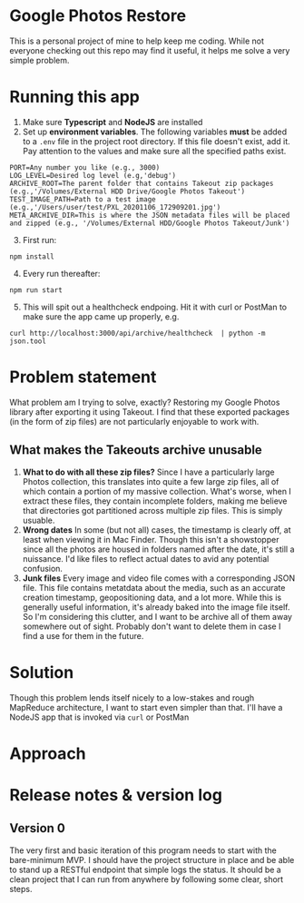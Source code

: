# Google Photos Restore
This is a personal project of mine to help keep me coding. While not everyone checking out this repo may find it useful, it helps me solve a very simple problem.

# Running this app
1. Make sure **Typescript** and **NodeJS** are installed
1. Set up **environment variables**. The following variables **must** be added to a `.env` file in the project root directory. If this file doesn't exist, add it. Pay attention to the values and make sure all the specified paths exist.
```
PORT=Any number you like (e.g., 3000)
LOG_LEVEL=Desired log level (e.g,'debug')
ARCHIVE_ROOT=The parent folder that contains Takeout zip packages (e.g.,'/Volumes/External HDD Drive/Google Photos Takeout')
TEST_IMAGE_PATH=Path to a test image (e.g.,'/Users/user/test/PXL_20201106_172909201.jpg')
META_ARCHIVE_DIR=This is where the JSON metadata files will be placed and zipped (e.g., '/Volumes/External HDD/Google Photos Takeout/Junk')

```
3. First run:
```
npm install
```
4. Every run thereafter:
```
npm run start
```
5. This will spit out a healthcheck endpoing. Hit it with curl or PostMan to make sure the app came up properly, e.g.
```
curl http://localhost:3000/api/archive/healthcheck  | python -m json.tool
```

# Problem statement
 What problem am I trying to solve, exactly? Restoring my Google Photos library after exporting it using Takeout. I find that these exported packages (in the form of zip files) are not particularly enjoyable to work with.

## What makes the Takeouts archive unusable
 1. **What to do with all these zip files?** Since I have a particularly large Photos collection, this translates into quite a few large zip files, all of which contain a portion of my massive collection. What's worse, when I extract these files, they contain incomplete folders, making me believe that directories got partitioned across multiple zip files. This is simply usuable.
 1. **Wrong dates** In some (but not all) cases, the timestamp is clearly off, at least when viewing it in Mac Finder. Though this isn't a showstopper since all the photos are housed in folders named after the date, it's still a nuissance. I'd like files to reflect actual dates to avid any potential confusion. 
 1. **Junk files** Every image and video file comes with a corresponding JSON file. This file contains metatdata about the media, such as an accurate creation timestamp, geopositioning data, and a lot more. While this is generally useful information, it's already baked into the image file itself. So I'm considering this clutter, and I want to be archive all of them away somewhere out of sight. Probably don't want to delete them in case I find a use for them in the future.

 # Solution

Though this problem lends itself nicely to a low-stakes and rough MapReduce architecture, I want to start even simpler than that. I'll have a NodeJS app that is invoked via `curl` or PostMan


 # Approach

# Release notes & version log

## Version 0
The very first and basic iteration of this program needs to start with the bare-minimum MVP. I should have the project structure in place and be able to stand up a RESTful endpoint that simple logs the status. It should be a clean project that I can run from anywhere by following some clear, short steps.

